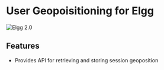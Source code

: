 User Geopoisitioning for Elgg
=============================
![Elgg 2.0](https://img.shields.io/badge/Elgg-2.0.x-orange.svg?style=flat-square)

## Features

 * Provides API for retrieving and storing session geoposition

